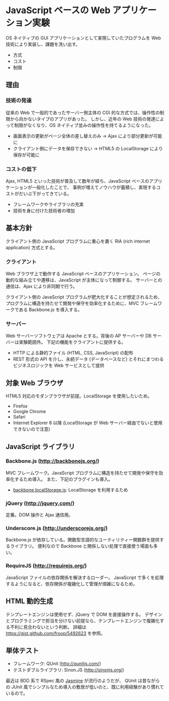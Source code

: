 JavaScript ベースの Web アプリケーション実験
====================

OS ネイティブの GUI アプリケーションとして実現していたプログラムを  Web 技術により実装し、課題を洗い出す。

* 方式
* コスト
* 制限


理由
--------------------

### 技術の発達

従来の Web で一般的であったサーバー側主体の CGI 的な方式では、操作性の制限から向かないタイプのアプリがあった。
しかし、近年の Web 技術の発達によって制限がなくなり、OS ネイティブ並みの操作性を持てるようになった。

* 画面表示の更新がページ全体の差し替えのみ -> Ajax により部分更新が可能に
* クライアント側にデータを保存できない -> HTML5 の LocalStorage により保存が可能に

### コストの低下

Ajax, HTML5 といった技術が普及して数年が経ち、JavaScript ベースのアプリケーションが一般化したことで、
事例が増えてノウハウが蓄積し、実現するコストがだいぶ下がってきている。

* フレームワークやライブラリの充実
* 技術を身に付けた技術者の増加


基本方針
--------------------

クライアント側の JavaScript プログラムに重心を置く RIA (rich internet application) 方式とする。

### クライアント

Web ブラウザ上で動作する JavaScript ベースのアプリケーション。
ページの動的な組み立てや遷移は、JavaScript が主体になって制御する。
サーバーとの通信は、Ajax により非同期で行う。

クライアント側の JavaScript プログラムが肥大化することが想定されるため、
プログラムに構造を持たせて開発や保守を効率化するために、MVC フレームワークである Backbone.js を導入する。

### サーバー

Web サーバーソフトウェアは Apache とする。背後の AP サーバーや DB サーバーは実験範囲外。
下記の機能をクライアントに提供する。

* HTTP による静的ファイル (HTML, CSS, JavaScript) の配布
* REST 形式の API を介し、永続データ (データベースなど) とそれにまつわるビジネスロジックを Web サービスとして提供


対象 Web ブラウザ
--------------------

HTML5 対応のモダンブラウザが前提。LocalStorage を使用したいため。

* Firefox
* Google Chrome
* Safari
* Internet Explorer 8 以降 (LocalStorage が Web サーバー経由でないと使用できないので注意)

JavaScript ライブラリ
--------------------

### Backbone.js (http://backbonejs.org/)

MVC フレームワーク。JavaScript プログラムに構造を持たせて開発や保守を効率化するため導入。
また、下記のプラグインも導入。

* [backbone.localStorage.js](https://github.com/jeromegn/Backbone.localStorage): LocalStorage を利用するため


### jQuery (http://jquery.com/)

定番。DOM 操作と Ajax 通信用。


### Underscore.js (http://underscorejs.org/)

Backbone.js が依存している。関数型言語的なユーティリティー関数群を提供するライブラリ。
便利なので Backbone と関係しない処理で直接使う場面も多い。


### RequireJS (http://requirejs.org/)

JavaScript ファイルの依存関係を解決するローダー。
JavaScript で多くを処理するようになると、依存関係が複雑化して管理が煩雑になるため。


HTML 動的生成
--------------------

テンプレートエンジンは使用せず、jQuery で DOM を直接操作する。
デザインとプログラミングで担当を分けない前提なら、テンプレートエンジンで複雑化する不利に見合わないという判断。
詳細は https://gist.github.com/froop/5492623 を参照。


単体テスト
--------------------

* フレームワーク: QUnit (http://qunitjs.com/)
* テストダブルライブラリ: Sinon.JS (http://sinonjs.org/)

最近は BDD 系で RSpec 風の [Jasmine](http://pivotal.github.io/jasmine/) が流行のようだが、
QUnit は昔ながらの JUnit 風でシンプルなため導入の敷居が低いのと、既に利用経験があり慣れているので。
